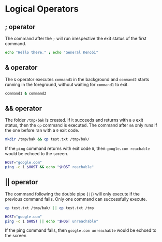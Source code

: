 # Logical Operators

## ; operator

The command after the `;` will run irrespective the exit status of the first
command.
```sh
echo "Hello there." ; echo "General Kenobi"
```

## & operator

The `&` operator executes `command1` in the background and `command2` starts
running in the foreground, without waiting for `command1` to exit.
```sh
command1 & command2
```

## && operator

The folder `/tmp/bak` is created. If it succeeds and returns with a `0` exit
status, then the `cp` command is executed. The command after `&&` only runs if
the one before ran with a `0` exit code.
```sh
mkdir /tmp/bak && cp test.txt /tmp/bak/
```

If the `ping` command returns with exit code `0`, then `google.com reachable`
would be echoed to the screen.
```sh
HOST="google.com"
ping -c 1 $HOST && echo "$HOST reachable"
```

## || operator

The command following the double pipe (`||`) will only execute if the previous
command fails. Only one command can successfully execute.

```sh
cp test.txt /tmp/bak/ || cp test.txt /tmp
```

```sh
HOST="google.com"
ping -c 1 $HOST || echo "$HOST unreachable"
```

If the ping command fails, then `google.com unreachable` would be echoed to the
screen.
